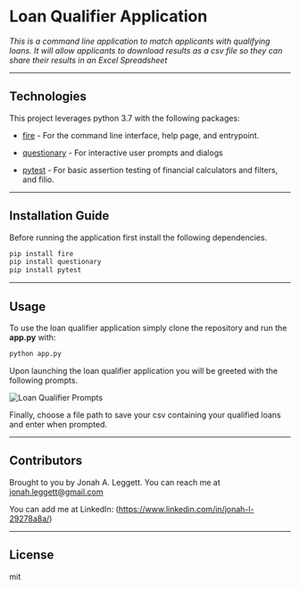 # Loan Qualifier Application

*This is a command line application to match applicants with qualifying loans. It will allow applicants to download results as a csv file so they can share their results in an Excel Spreadsheet*

---

## Technologies

This project leverages python 3.7 with the following packages:


* [fire](https://github.com/google/python-fire) - For the command line interface, help page, and entrypoint.

* [questionary](https://github.com/tmbo/questionary) - For interactive user prompts and dialogs

* [pytest](https://docs.pytest.org/en/stable/) - For basic assertion testing of financial calculators and filters, and filio.

---

## Installation Guide

Before running the application first install the following dependencies.

```python
pip install fire
pip install questionary
pip install pytest
```

---

## Usage

To use the loan qualifier application simply clone the repository and run the **app.py** with:

```python
python app.py
```

Upon launching the loan qualifier application you will be greeted with the following prompts.

![Loan Qualifier Prompts](Loan-Qualifier-Application/images/loan_qualifier.png)

Finally, choose a file path to save your csv containing your qualified loans and enter when prompted. 

---

## Contributors

Brought to you by Jonah A. Leggett. You can reach me at jonah.leggett@gmail.com 

You can add me at LinkedIn: (https://www.linkedin.com/in/jonah-l-29278a8a/)

---

## License

mit